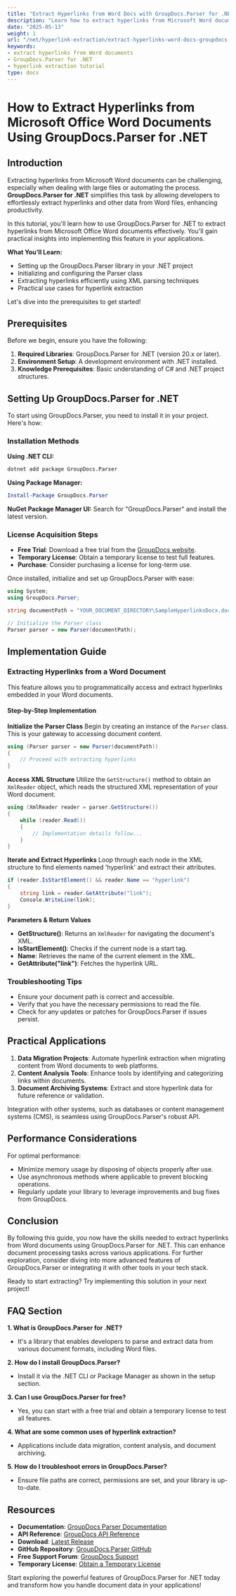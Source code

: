 ```yaml
---
title: "Extract Hyperlinks from Word Docs with GroupDocs.Parser for .NET&#58; A Step-by-Step Guide"
description: "Learn how to extract hyperlinks from Microsoft Word documents using GroupDocs.Parser for .NET. This guide provides step-by-step instructions and practical use cases."
date: "2025-05-13"
weight: 1
url: "/net/hyperlink-extraction/extract-hyperlinks-word-docs-groupdocs-parser-net/"
keywords:
- extract hyperlinks from Word documents
- GroupDocs.Parser for .NET
- hyperlink extraction tutorial
type: docs
---
```

# How to Extract Hyperlinks from Microsoft Office Word Documents Using GroupDocs.Parser for .NET

## Introduction

Extracting hyperlinks from Microsoft Word documents can be challenging, especially when dealing with large files or automating the process. **GroupDocs.Parser for .NET** simplifies this task by allowing developers to effortlessly extract hyperlinks and other data from Word files, enhancing productivity.

In this tutorial, you'll learn how to use GroupDocs.Parser for .NET to extract hyperlinks from Microsoft Office Word documents effectively. You'll gain practical insights into implementing this feature in your applications.

**What You’ll Learn:**
- Setting up the GroupDocs.Parser library in your .NET project
- Initializing and configuring the Parser class
- Extracting hyperlinks efficiently using XML parsing techniques
- Practical use cases for hyperlink extraction

Let's dive into the prerequisites to get started!

## Prerequisites
Before we begin, ensure you have the following:
1. **Required Libraries**: GroupDocs.Parser for .NET (version 20.x or later).
2. **Environment Setup**: A development environment with .NET installed.
3. **Knowledge Prerequisites**: Basic understanding of C# and .NET project structures.

## Setting Up GroupDocs.Parser for .NET
To start using GroupDocs.Parser, you need to install it in your project. Here's how:

### Installation Methods
**Using .NET CLI:**
```bash
dotnet add package GroupDocs.Parser
```

**Using Package Manager:**
```powershell
Install-Package GroupDocs.Parser
```

**NuGet Package Manager UI:**
Search for "GroupDocs.Parser" and install the latest version.

### License Acquisition Steps
- **Free Trial**: Download a free trial from the [GroupDocs website](https://purchase.groupdocs.com/temporary-license/).
- **Temporary License**: Obtain a temporary license to test full features.
- **Purchase**: Consider purchasing a license for long-term use.

Once installed, initialize and set up GroupDocs.Parser with ease:

```csharp
using System;
using GroupDocs.Parser;

string documentPath = "YOUR_DOCUMENT_DIRECTORY\SampleHyperlinksDocx.docx";

// Initialize the Parser class
Parser parser = new Parser(documentPath);
```

## Implementation Guide
### Extracting Hyperlinks from a Word Document
This feature allows you to programmatically access and extract hyperlinks embedded in your Word documents.

#### Step-by-Step Implementation
**Initialize the Parser Class**
Begin by creating an instance of the `Parser` class. This is your gateway to accessing document content.

```csharp
using (Parser parser = new Parser(documentPath))
{
    // Proceed with extracting hyperlinks
}
```

**Access XML Structure**
Utilize the `GetStructure()` method to obtain an `XmlReader` object, which reads the structured XML representation of your Word document.

```csharp
using (XmlReader reader = parser.GetStructure())
{
    while (reader.Read())
    {
        // Implementation details follow...
    }
}
```

**Iterate and Extract Hyperlinks**
Loop through each node in the XML structure to find elements named 'hyperlink' and extract their attributes.

```csharp
if (reader.IsStartElement() && reader.Name == "hyperlink")
{
    string link = reader.GetAttribute("link");
    Console.WriteLine(link);
}
```

**Parameters & Return Values**
- **GetStructure()**: Returns an `XmlReader` for navigating the document's XML.
- **IsStartElement()**: Checks if the current node is a start tag.
- **Name**: Retrieves the name of the current element in the XML.
- **GetAttribute("link")**: Fetches the hyperlink URL.

### Troubleshooting Tips
- Ensure your document path is correct and accessible.
- Verify that you have the necessary permissions to read the file.
- Check for any updates or patches for GroupDocs.Parser if issues persist.

## Practical Applications
1. **Data Migration Projects**: Automate hyperlink extraction when migrating content from Word documents to web platforms.
2. **Content Analysis Tools**: Enhance tools by identifying and categorizing links within documents.
3. **Document Archiving Systems**: Extract and store hyperlink data for future reference or validation.

Integration with other systems, such as databases or content management systems (CMS), is seamless using GroupDocs.Parser's robust API.

## Performance Considerations
For optimal performance:
- Minimize memory usage by disposing of objects properly after use.
- Use asynchronous methods where applicable to prevent blocking operations.
- Regularly update your library to leverage improvements and bug fixes from GroupDocs.

## Conclusion
By following this guide, you now have the skills needed to extract hyperlinks from Word documents using GroupDocs.Parser for .NET. This can enhance document processing tasks across various applications. For further exploration, consider diving into more advanced features of GroupDocs.Parser or integrating it with other tools in your tech stack.

Ready to start extracting? Try implementing this solution in your next project!

## FAQ Section
**1. What is GroupDocs.Parser for .NET?**
   - It's a library that enables developers to parse and extract data from various document formats, including Word files.

**2. How do I install GroupDocs.Parser?**
   - Install it via the .NET CLI or Package Manager as shown in the setup section.

**3. Can I use GroupDocs.Parser for free?**
   - Yes, you can start with a free trial and obtain a temporary license to test all features.

**4. What are some common uses of hyperlink extraction?**
   - Applications include data migration, content analysis, and document archiving.

**5. How do I troubleshoot errors in GroupDocs.Parser?**
   - Ensure file paths are correct, permissions are set, and your library is up-to-date.

## Resources
- **Documentation**: [GroupDocs Parser Documentation](https://docs.groupdocs.com/parser/net/)
- **API Reference**: [GroupDocs API Reference](https://reference.groupdocs.com/parser/net)
- **Download**: [Latest Release](https://releases.groupdocs.com/parser/net/)
- **GitHub Repository**: [GroupDocs.Parser GitHub](https://github.com/groupdocs-parser/GroupDocs.Parser-for-.NET)
- **Free Support Forum**: [GroupDocs Support](https://forum.groupdocs.com/c/parser/10)
- **Temporary License**: [Obtain a Temporary License](https://purchase.groupdocs.com/temporary-license/) 

Start exploring the powerful features of GroupDocs.Parser for .NET today and transform how you handle document data in your applications!

